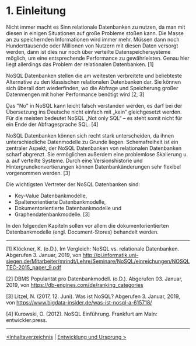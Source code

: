 # 1. Einleitung

Nicht immer macht es Sinn relationale Datenbanken zu nutzen, da man mit diesen in einigen Situationen auf große Probleme stoßen kann. Die Masse an zu speichernden Informationen wird immer mehr. Müssen dann noch Hunderttausende oder Millionen von Nutzern mit diesen Daten versorgt werden, dann ist dies nur noch über verteilte Datenspeichersysteme möglich, um eine entsprechende Performance zu gewährleisten. Genau hier liegt allerdings das Problem der relationalen Datenbanken. [1]

NoSQL Datenbanken stellen die am weitesten verbreitete und beliebteste Alternative zu den klassischen relationalen Datenbanken dar. Sie können sich überall dort wiederfinden, wo die Abfrage und Speicherung großer Datenmengen mit hoher Performance benötigt wird  [2, 3] 

Das "No" in NoSQL kann leicht falsch verstanden werden, es darf bei der Übersetzung ins Deutsche nicht einfach mit „kein“ gleichgesetzt werden. Für die meisten bedeutet NoSQL „Not only SQL“ – es steht somit nicht für ein Ende der Abfragesprache SQL. [4]

NoSQL Datenbanken können sich recht stark unterscheiden, da ihnen unterschiedliche Datenmodelle zu Grunde liegen. Schemafreiheit ist ein zentraler Aspekt, der NoSQL Datenbanken von relationalen Datenbanken scharf abgrenzt. Sie ermöglichen außerdem eine problemlose Skalierung u. a. auf verteilte Systeme. Durch eine Versionshistorie und Hintergrundkonvertierungen können Datenbankänderungen sehr flexibel vorgenommen werden. [3]

Die wichtigsten Vertreter der NoSQL Datenbanken sind:

- Key-Value Datenbankmodelle,
- Spaltenorientierte Datenbankmodelle,
- Dokumentorientierte Datenbankmodelle und
- Graphendatenbankmodelle. [3]

In den folgenden Kapiteln sollen vor allem die dokumentorientierten Datenbankmodelle (engl. Document-Stores) behandelt werden.

------

[1] Klöckner, K. (o.D.). Im Vergleich: NoSQL vs. relationale Datenbanken. Abgerufen 3. Januar, 2019, von http://pi.informatik.uni-siegen.de/Mitarbeiter/mrindt/Lehre/Seminare/NoSQL/einreichungen/NOSQLTEC-2015_paper_9.pdf

[2] DBMS Popularität pro Datenbankmodell. (o.D.). Abgerufen 03. Januar, 2019, von https://db-engines.com/de/ranking_categories

[3] Litzel, N. (2017, 12. Juni). Was ist NoSQL? Abgerufen 3. Januar, 2019, von https://www.bigdata-insider.de/was-ist-nosql-a-615718/

[4] Kurowski, O. (2012). NoSQL Einführung. Frankfurt am Main: entwickler.press.

------

[<Inhaltsverzeichnis](02_toc.md)	|	[Entwicklung und Ursprung >](04_Entwicklung-und-Ursprung.md)

